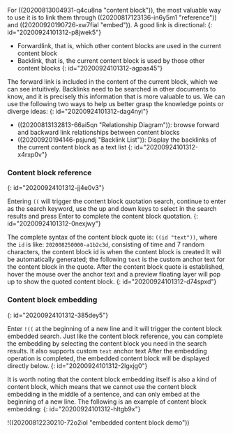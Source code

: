 For ((20200813004931-q4cu8na "content block")), the most valuable way to use it is to link them through ((20200817123136-in6y5m1 "reference")) and ((20200920190726-xw7fial "embed")). A good link is directional:
{: id="20200924101312-p8jwek5"}

* Forwardlink, that is, which other content blocks are used in the current content block
* Backlink, that is, the current content block is used by those other content blocks
{: id="20200924101312-agpas45"}

The forward link is included in the content of the current block, which we can see intuitively. Backlinks need to be searched in other documents to know, and it is precisely this information that is more valuable to us. We can use the following two ways to help us better grasp the knowledge points or diverge ideas:
{: id="20200924101312-dag4nyi"}

* ((20200813132813-66ai5qn "Relationship Diagram")): browse forward and backward link relationships between content blocks
* ((20200920194146-psjundj "Backlink List")): Display the backlinks of the current content block as a text list
{: id="20200924101312-x4rxp0v"}

### Content block reference
{: id="20200924101312-jj4e0v3"}

Entering `((` will trigger the content block quotation search, continue to enter as the search keyword, use the up and down keys to select in the search results and press Enter to complete the content block quotation.
{: id="20200924101312-0nexjwy"}

The complete syntax of the content block quote is: `((id "text"))`, where the `id` is like: `202008250000-a1b2c3d`, consisting of time and 7 random characters, the content block id is when the content block is created It will be automatically generated; the following `text` is the custom anchor text for the content block in the quote. After the content block quote is established, hover the mouse over the anchor text and a preview floating layer will pop up to show the quoted content block.
{: id="20200924101312-d74spxd"}

### Content block embedding
{: id="20200924101312-385dey5"}

Enter `!((` at the beginning of a new line and it will trigger the content block embedded search. Just like the content block reference, you can complete the embedding by selecting the content block you need in the search results. It also supports custom `text` anchor text After the embedding operation is completed, the embedded content block will be displayed directly below.
{: id="20200924101312-2lgxjg0"}

It is worth noting that the content block embedding itself is also a kind of content block, which means that we cannot use the content block embedding in the middle of a sentence, and can only embed at the beginning of a new line. The following is an example of content block embedding:
{: id="20200924101312-hltgb9x"}

!((20200812230210-72o2iol "embedded content block demo"))
